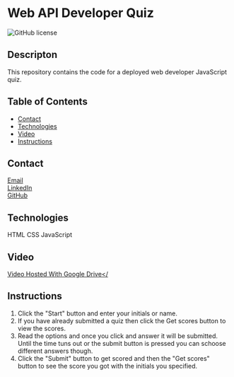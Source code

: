 # Web API Developer Quiz
![GitHub license](https://img.shields.io/badge/license-MIT-blue.svg)
## Descripton
This repository contains the code for a deployed web developer JavaScript quiz. 

## Table of Contents
* [Contact](#contact)
* [Technologies](#technologies)  
* [Video](#video)
* [Instructions](#instructions)

## Contact
<a href="https://matthewbrignola@du.edu">Email</a> <br>
<a href="https://www.linkedin.com/in/matthewbrignola/">LinkedIn</a> <br>
<a href="https://github.com/PrismaticDevelopmentStudios">GitHub</a> <br>
## Technologies
HTML
CSS
JavaScript
## Video
<a href="">Video Hosted With Google Drive</<a>
## Instructions
<ol>
  <li>Click the "Start" button and enter your initials or name.</li>
  <li>If you have already submitted a quiz then click the Get scores button to view the scores.</li>
  <li>Read the options and once you click and answer it will be submitted. Until the time tuns out or the submit button is pressed you can schoose different answers though.</li>
  <li>Click the "Submit" button to get scored and then the "Get scores" button to see the score you got with the initials you specified.</li>
 <ol>


